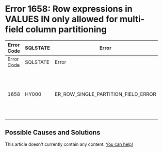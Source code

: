 
# Error 1658: Row expressions in VALUES IN only allowed for multi-field column partitioning


| Error Code | SQLSTATE | Error | Description |
| --- | --- | --- | --- |
| Error Code | SQLSTATE | Error | Description |
| 1658 | HY000 | ER_ROW_SINGLE_PARTITION_FIELD_ERROR | Row expressions in VALUES IN only allowed for multi-field column partitioning |




## Possible Causes and Solutions


This article doesn't currently contain any content. [You can help!](/kb/en/writing-and-editing-knowledge-base-articles/)

